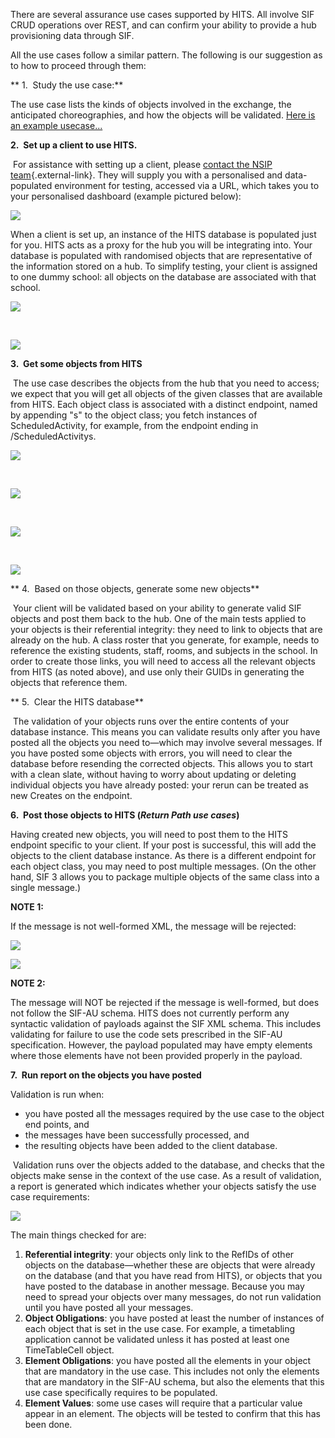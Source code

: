 ﻿There are several assurance use cases supported by HITS. All involve SIF
CRUD operations over REST, and can confirm your ability to provide a hub
provisioning data through SIF.

All the use cases follow a similar pattern. The following is our
suggestion as to how to proceed through them:

** 1.  Study the use case:**

The use case lists the kinds of objects involved in the exchange, the
anticipated choreographies, and how the objects will be validated. [Here
is an example usecase...](basic-daily-attendance)

**2.  Set up a client to use HITS.**

 For assistance with setting up a client, please [contact the NSIP
team](mailto:info@nsip.edu.au){.external-link}. They will supply you
with a personalised and data-populated environment for testing, accessed
via a URL, which takes you to your personalised dashboard (example
pictured below):

![](http://kb.nsip.edu.au/download/attachments/13960423/image2015-3-24+15_38_52.png?version=1&modificationDate=1427171933000) 


When a client is set up, an instance of the HITS database is populated
just for you. HITS acts as a proxy for the hub you will be integrating
into. Your database is populated with randomised objects that are
representative of the information stored on a hub. To simplify testing,
your client is assigned to one dummy school: all objects on the database
are associated with that school.

![](http://kb.nsip.edu.au/download/attachments/13960423/image2015-3-24+15_48_6.png?version=1&modificationDate=1427172486000) 
  

 

![](http://kb.nsip.edu.au/download/attachments/13960423/image2015-3-24+15_37_20.png?version=1&modificationDate=1427171840000) 
  

**3.  Get some objects from HITS**

 The use case describes the objects from the hub that you need to
access; we expect that you will get all objects of the given classes
that are available from HITS. Each object class is associated with a
distinct endpoint, named by appending "s" to the object class; you fetch
instances of ScheduledActivity, for example, from the endpoint ending in
/ScheduledActivitys.

![](http://kb.nsip.edu.au/download/attachments/13960423/image2015-3-24+15_42_22.png?version=1&modificationDate=1427172143000) 
  

 

![](http://kb.nsip.edu.au/download/attachments/13960423/image2015-3-24+15_43_10.png?version=1&modificationDate=1427172192000) 
  

 

![](http://kb.nsip.edu.au/download/attachments/13960423/image2015-3-24+15_43_56.png?version=1&modificationDate=1427172237000) 
  

 

![](http://kb.nsip.edu.au/download/attachments/13960423/image2015-3-24+15_47_17.png?version=1&modificationDate=1427172437000) 
  

** 4.  Based on those objects, generate some new objects**

 Your client will be validated based on your ability to generate valid
SIF objects and post them back to the hub. One of the main tests applied
to your objects is their referential integrity: they need to link to
objects that are already on the hub. A class roster that you generate,
for example, needs to reference the existing students, staff, rooms, and
subjects in the school. In order to create those links, you will need to
access all the relevant objects from HITS (as noted above), and use only
their GUIDs in generating the objects that reference them.

** 5.  Clear the HITS database**

 The validation of your objects runs over the entire contents of your
database instance. This means you can validate results only after you
have posted all the objects you need to—which may involve several
messages. If you have posted some objects with errors, you will need to
clear the database before resending the corrected objects. This allows
you to start with a clean slate, without having to worry about updating
or deleting individual objects you have already posted: your rerun can
be treated as new Creates on the endpoint.

**6.  Post those objects to HITS (*Return Path use cases*)**

Having created new objects, you will need to post them to the HITS
endpoint specific to your client. If your post is successful, this will
add the objects to the client database instance. As there is a different
endpoint for each object class, you may need to post multiple messages.
(On the other hand, SIF 3 allows you to package multiple objects of the
same class into a single message.)

**NOTE 1:**

If the message is not well-formed XML, the message will be rejected:

![](http://kb.nsip.edu.au/download/attachments/13960423/image2015-3-24+15_56_59.png?version=1&modificationDate=1427173019000) 
  

![](http://kb.nsip.edu.au/download/attachments/13960423/image2015-3-24+15_57_26.png?version=1&modificationDate=1427173047000) 
  

**NOTE 2:**

<span>The message will NOT be rejected if the message is well-formed,
but does not follow the SIF-AU schema. HITS does not currently perform
any syntactic validation of payloads against the SIF XML schema. This
includes validating for failure to use the code sets prescribed in the
SIF-AU specification. However, the payload populated may have empty
elements where those elements have not been provided properly in the
payload. </span>

**7.  Run report on the objects you have posted**

Validation is run when:

-   you have posted all the messages required by the use case to the
    object end points, and
-   the messages have been successfully processed, and
-   the resulting objects have been added to the client database.

 Validation runs over the objects added to the database, and checks that
the objects make sense in the context of the use case. As a result of
validation, a report is generated which indicates whether your objects
satisfy the use case requirements:

![](http://kb.nsip.edu.au/download/attachments/13960423/image2015-3-24+15_51_57.png?version=1&modificationDate=1427172718000) 
  

The main things checked for are:

1.  **Referential integrity**: your objects only link to the RefIDs of
    other objects on the database—whether these are objects that were
    already on the database (and that you have read from HITS), or
    objects that you have posted to the database in another message.
    Because you may need to spread your objects over many messages, do
    not run validation until you have posted all your messages.
2.  **Object Obligations**: you have posted at least the number of
    instances of each object that is set in the use case. For example, a
    timetabling application cannot be validated unless it has posted at
    least one TimeTableCell object.
3.  **Element Obligations**: you have posted all the elements in your
    object that are mandatory in the use case. This includes not only
    the elements that are mandatory in the SIF-AU schema, but also the
    elements that this use case specifically requires to be populated.
4.  **Element Values**: some use cases will require that a particular
    value appear in an element. The objects will be tested to confirm
    that this has been done.

 
